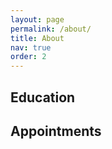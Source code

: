 ```yaml
---
layout: page
permalink: /about/
title: About
nav: true
order: 2
---
```


<h2>Education</h2>

<h2>Appointments</h2>